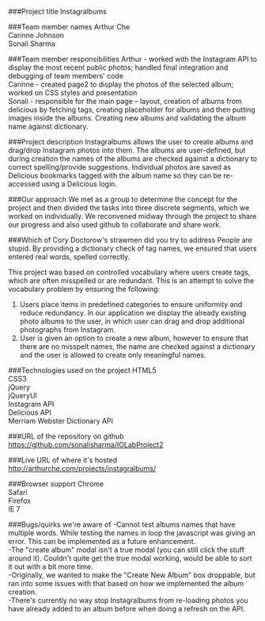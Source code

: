 ###Project title
Instagralbums

###Team member names
Arthur Che  
Carinne Johnson  
Sonali Sharma

###Team member responsibilities
Arthur - worked with the Instagram API to display the most recent public photos; handled final integration and debugging of team members' code  
Carinne - created page2 to display the photos of the selected album; worked on CSS styles and presentation  
Sonali - responsible for the main page – layout, creation of albums from delicious by fetching tags, creating placeholder for albums and then putting images inside the albums. Creating new albums and validating
the album name against dictionary.

###Project description
Instagralbums allows the user to create albums and drag/drop Instagram photos into them. The albums are user-defined, but during creation the names of the albums are checked against a dictionary to correct spelling/provide suggestions. Individual photos are saved as Delicious bookmarks tagged with the album name so they can be re-accessed using a Delicious login.

###Our approach
We met as a group to determine the concept for the project and then divided the tasks into three discrete segments, which we worked on individually. We reconvened midway through the project to share our progress and also used github to collaborate and share work.

###Which of Cory Doctorow's strawmen did you try to address
People are stupid. By providing a dictionary check of tag names, we ensured that users entered real words, spelled correctly.

This project was based on controlled vocabulary where users create tags, which are often misspelled or are redundant. This is an attempt to solve the vocabulary problem by ensuring the following:

1) Users place items in predefined categories to ensure uniformity and reduce redundancy. In our application we display the already existing photo albums to the user, in which user can drag and drop additional
photographs from Instagram.  
2) User is given an option to create a new album, however to ensure that there are no misspelt names, the name are checked against a dictionary and the user is allowed to create only meaningful names.

###Technologies used on the project
HTML5  
CSS3  
jQuery  
jQueryUI  
Instagram API  
Delicious API  
Merriam Webster Dictionary API  

###URL of the repository on github
https://github.com/sonalisharma/IOLabProject2 

###Live URL of where it's hosted
http://arthurche.com/projects/instagralbums/

###Browser support
Chrome  
Safari  
Firefox  
IE 7  

###Bugs/quirks we're aware of
-Cannot test albums names that have multiple words. While testing the names in loop the javascript was giving an error. This can be implemented as a future enhancement.  
-The "create album" modal isn't a true modal (you can still click the stuff around it). Couldn't quite get the true modal working, would be able to sort it out with a bit more time.  
-Originally, we wanted to make the "Create New Album" box droppable, but ran into some issues with that based on how we implemented the album creation.  
-There's currently no way stop Instagralbums from re-loading photos you have already added to an album before when doing a refresh on the API.